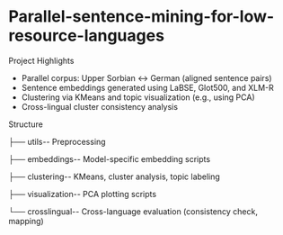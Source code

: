 # Parallel-sentence-mining-for-low-resource-languages

Project Highlights

- Parallel corpus: Upper Sorbian ↔ German (aligned sentence pairs)
- Sentence embeddings generated using LaBSE, Glot500, and XLM-R
- Clustering via KMeans and topic visualization (e.g., using PCA)
- Cross-lingual cluster consistency analysis

Structure


├── utils-- Preprocessing

├── embeddings-- Model-specific embedding scripts

├── clustering-- KMeans, cluster analysis, topic labeling

├── visualization-- PCA plotting scripts

└──  crosslingual-- Cross-language evaluation (consistency check, mapping)


